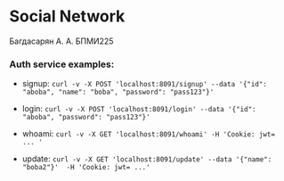 # Social Network
Багдасарян А. А. БПМИ225

### Auth service examples:

- signup:
    `curl -v -X POST 'localhost:8091/signup' --data '{"id": "aboba", "name": "boba", "password": "pass123"}'`

- login:
    `curl -v -X POST 'localhost:8091/login' --data '{"id": "aboba", "password": "pass123"}'`

- whoami:
    `curl -v -X GET 'localhost:8091/whoami' -H 'Cookie: jwt= ... '`

- update:
    `curl -v -X GET 'localhost:8091/update' --data '{"name": "boba2"}'  -H 'Cookie: jwt= ...'`
